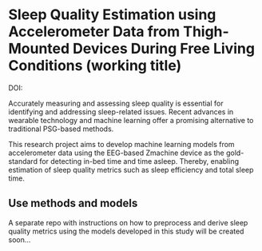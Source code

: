 # Sleep Quality Estimation using Accelerometer Data from Thigh-Mounted Devices During Free Living Conditions (working title)

DOI: []()

Accurately measuring and assessing sleep quality is essential for identifying and addressing sleep-related issues. Recent advances in wearable technology and machine learning offer a promising alternative to traditional PSG-based methods. 

This research project aims to develop machine learning models from accelerometer data using the EEG-based Zmachine device as the gold-standard for detecting in-bed time and time asleep. Thereby, enabling estimation of sleep quality metrics such as sleep efficiency and total sleep time.

## Use methods and models

A separate repo with instructions on how to preprocess and derive sleep quality metrics using the models developed in this study will be created soon...

